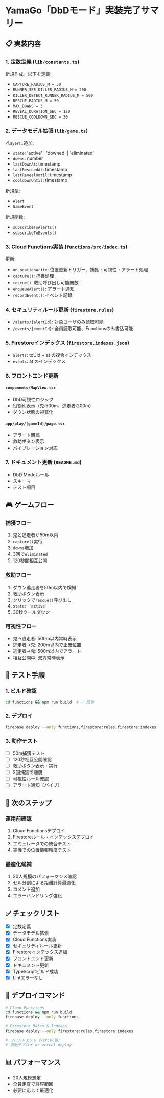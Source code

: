 # YamaGo「DbDモード」実装完了サマリー

## 📋 実装内容

### 1. 定数定義 (`lib/constants.ts`)
新規作成。以下を定義:
- `CAPTURE_RADIUS_M = 50`
- `RUNNER_SEE_KILLER_RADIUS_M = 200`
- `KILLER_DETECT_RUNNER_RADIUS_M = 500`
- `RESCUE_RADIUS_M = 50`
- `MAX_DOWNS = 3`
- `REVEAL_DURATION_SEC = 120`
- `RESCUE_COOLDOWN_SEC = 30`

### 2. データモデル拡張 (`lib/game.ts`)
`Player`に追加:
- `state`: 'active' | 'downed' | 'eliminated'
- `downs`: number
- `lastDownAt`: timestamp
- `lastRescuedAt`: timestamp
- `lastRevealUntil`: timestamp
- `cooldownUntil`: timestamp

新規型:
- `Alert`
- `GameEvent`

新規関数:
- `subscribeToAlerts()`
- `subscribeToEvents()`

### 3. Cloud Functions実装 (`functions/src/index.ts`)
更新:
- `onLocationWrite`: 位置更新トリガー、捕獲・可視性・アラート処理
- `capture()`: 捕獲処理
- `rescue()`: 救助呼び出し可能関数
- `enqueueAlert()`: アラート通知
- `recordEvent()`: イベント記録

### 4. セキュリティルール更新 (`firestore.rules`)
- `/alerts/{alertId}`: 対象ユーザのみ読取可能
- `/events/{eventId}`: 全員読取可能、Functionsのみ書込可能

### 5. Firestoreインデックス (`firestore.indexes.json`)
- `alerts`: toUid + at の複合インデックス
- `events`: at のインデックス

### 6. フロントエンド更新

#### `components/MapView.tsx`
- DbD可視性ロジック
- 役割別表示（鬼:500m、逃走者:200m）
- ダウン状態の視覚化

#### `app/play/[gameId]/page.tsx`
- アラート購読
- 救助ボタン表示
- バイブレーション対応

### 7. ドキュメント更新 (`README.md`)
- DbD Modeルール
- スキーマ
- テスト項目

## 🎮 ゲームフロー

### 捕獲フロー
1. 鬼と逃走者が50m以内
2. `capture()`実行
3. `downs`増加
4. 3回で`eliminated`
5. 120秒間相互公開

### 救助フロー
1. ダウン逃走者を50m以内で検知
2. 救助ボタン表示
3. クリックで`rescue()`呼び出し
4. `state: 'active'`
5. 30秒クールダウン

### 可視性フロー
- 鬼→逃走者: 500m以内常時表示
- 逃走者→鬼: 200m以内で正確位置
- 逃走者→鬼: 500m以内でアラート
- 相互公開中: 双方常時表示

## 🧪 テスト手順

### 1. ビルド確認
```bash
cd functions && npm run build  # ✅ 成功
```

### 2. デプロイ
```bash
firebase deploy --only functions,firestore:rules,firestore:indexes
```

### 3. 動作テスト
- [ ] 50m捕獲テスト
- [ ] 120秒相互公開確認
- [ ] 救助ボタン表示・実行
- [ ] 3回捕獲で離脱
- [ ] 可視性ルール確認
- [ ] アラート通知（バイブ）

## 📝 次のステップ

### 運用前確認
1. Cloud Functionsデプロイ
2. Firestoreルール・インデックスデプロイ
3. エミュレータでの統合テスト
4. 実機での位置情報精度テスト

### 最適化候補
1. 20人規模のパフォーマンス確認
2. セル分割による距離計算最適化
3. コメント追加
4. エラーハンドリング強化

## ✅ チェックリスト

- [x] 定数定義
- [x] データモデル拡張
- [x] Cloud Functions実装
- [x] セキュリティルール更新
- [x] Firestoreインデックス追加
- [x] フロントエンド更新
- [x] ドキュメント更新
- [x] TypeScriptビルド成功
- [x] Lintエラーなし

## 🚀 デプロイコマンド

```bash
# Cloud Functions
cd functions && npm run build
firebase deploy --only functions

# Firestore Rules & Indexes
firebase deploy --only firestore:rules,firestore:indexes

# フロントエンド（Vercel等）
# 自動デプロイ or vercel deploy
```

## 📊 パフォーマンス
- 20人規模想定
- 全員走査で許容範囲
- 必要に応じて最適化

